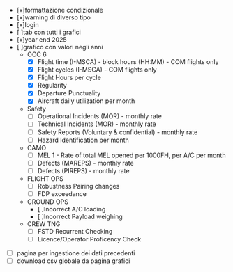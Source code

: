 - [x]formattazione condizionale
- [x]warning di diverso tipo 
- [x]login
- [ ]tab con tutti i grafici
- [x]year end 2025
- [ ]grafico con valori negli anni
    - OCC 6
        - [x] Flight time (I-MSCA) - block hours (HH:MM) - COM flights only
        - [x] Flight cycles  (I-MSCA) - COM flights only
        - [x] Flight Hours per cycle
        - [x] Regularity
        - [x] Departure Punctuality
        - [x] Aircraft daily utilization per month
    - Safety
        - [ ] Operational Incidents (MOR) - monthly rate
        - [ ] Technical Incidents (MOR) - monthly rate
        - [ ] Safety Reports (Voluntary & confidential) - monthly rate
        - [ ] Hazard Identification per month
    - CAMO
        - [ ] MEL 1 - Rate of total MEL opened per 1000FH, per A/C per month 
        - [ ] Defects (MAREPS) - monthly rate
        - [ ] Defects (PIREPS) - monthly rate
    - FLIGHT OPS
        - [ ] Robustness Pairing changes
        - [ ] FDP exceedance
    - GROUND OPS
        - [ ]Incorrect A/C loading
        - [ ]Incorrect Payload weighing 
    - CREW TNG
        - [ ] FSTD Recurrent Checking
        - [ ] Licence/Operator Proficency Check
- [ ] pagina per ingestione dei dati precedenti
- [ ] download csv globale da pagina grafici